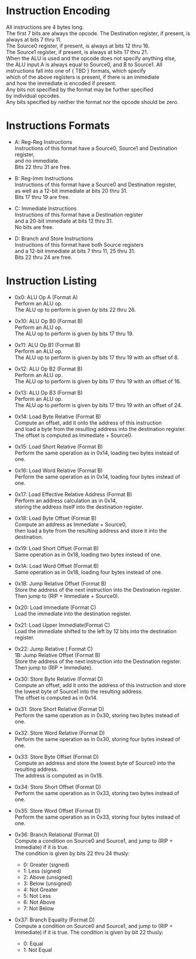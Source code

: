 # Instruction Encoding
All instructions are 4 bytes long.  
The first 7 bits are always the opcode.
The Destination register, if present, is always at bits 7 thru 11.  
The Source0 register, if present, is always at bits 12 thru 16.  
The Source1 register, if present, is always at bits 17 thru 21.  
When the ALU is used and the opcode does not specify anything else,  
the ALU input A is always equal to Source0, and B to Source1.
All instructions fall into one of { TBD } formats, which specify  
which of the above registers is present, if there is an immediate  
and how the immediate is encoded if present.  
Any bits not specified by the format may be further specified  
by individual opcodes.  
Any bits specified by neither the format nor the opcode should be zero.


# Instructions Formats
- A: Reg-Reg Instructions  
    Instructions of this format have a Source0, Source1 and Destination register,  
    and no immediate.  
    Bits 22 thru 31 are free.

- B: Reg-Imm Instructions  
    Instructions of this format have a Source0 and Destination register,  
    as well as a 12-bit immediate at bits 20 thru 31.  
    Bits 17 thru 19 are free.

- C: Immediate Instructions  
    Instructions of this format have a Destination register  
    and a 20-bit immediate at bits 12 thru 31.  
    No bits are free.

- D: Branch and Store Instructions  
    Instructions of this format have both Source registers  
    and a 12-bit immediate at bits 7 thru 11, 25 thru 31.  
    Bits 22 thru 24 are free.

# Instruction Listing
- 0x0: ALU Op A (Format A)  
    Perform an ALU op.  
    The ALU op to perform is given by bits 22 thru 26.

- 0x10: ALU Op B0 (Format B)  
    Perform an ALU op.  
    The ALU op to perform is given by bits 17 thru 19.

- 0x11: ALU Op B1 (Format B)  
    Perform an ALU op.  
    The ALU op to perform is given by bits 17 thru 19 with an offset of 8.

- 0x12: ALU Op B2 (Format B)  
    Perform an ALU op.  
    The ALU op to perform is given by bits 17 thru 19 with an offset of 16.

- 0x13: ALU Op B3 (Format B)  
    Perform an ALU op.  
    The ALU op to perform is given by bits 17 thru 19 with an offset of 24.

- 0x14: Load Byte Relative (Format B)  
    Compute an offset, add it onto the address of this instruction   
    and load a byte from the resulting address into the destination register.  
    The offset is computed as Immediate + Source0.

- 0x15: Load Short Relative (Format B)  
    Perform the same operation as in 0x14, loading two bytes instead of one.

- 0x16: Load Word Relative (Format B)  
    Perform the same operation as in 0x14, loading four bytes instead of one.

- 0x17: Load Effective Relative Address (Format B)  
    Perform an address calculation as in 0x14,  
    storing the address itself into the destination register.

- 0x18: Load Byte Offset (Format B)  
    Compute an address as Immediate + Source0,  
    then load a byte from the resulting address and store it into the destination.

- 0x19: Load Short Offset (Format B)  
    Same operation as in 0x18, loading two bytes instead of one.

- 0x1A: Load Word Offset (Format B)  
    Same operation as in 0x18, loading four bytes instead of one.

- 0x1B: Jump Relative Offset (Format B)  
    Store the address of the next instruction into the Destination register.  
    Then jump to (RIP + Immediate + Source0).


- 0x20: Load Immediate (Format C)  
    Load the immediate into the destination register.

- 0x21: Load Upper Immediate(Format C)  
    Load the immediate shifted to the left by 12 bits into the destination register.

- 0x22: Jump Relative ( Format C)  
    1B: Jump Relative Offset (Format B)  
    Store the address of the next instruction into the Destination register.  
    Then jump to (RIP + Immediate).

- 0x30: Store Byte Relative (Format D)  
    Compute an offset, add it onto the address of this instruction
    and store the lowest byte of Source1 into the resulting address.  
    The offset is computed as in 0x14.

- 0x31: Store Short Relative (Format D)  
    Perform the same operation as in 0x30, storing two bytes instead of one.

- 0x32: Store Word Relative (Format D)  
    Perform the same operation as in 0x30, storing four bytes instead of one.


- 0x33: Store Byte Offset (Format D)  
    Compute an address and store the lowest byte of Source0 into the resulting address.  
    The address is computed as in 0x18.

- 0x34: Store Short Offset (Format D)  
    Perform the same operation as in 0x33, storing two bytes instead of one.

- 0x35: Store Word Offset (Format D)  
    Perform the same operation as in 0x33, storing four bytes instead of one.


- 0x36: Branch Relational (Format D)  
    Compute a condition on Source0 and Source1, and jump to (RIP + Immediate) if it is true.  
    The condition is given by bits 22 thru 24 thusly:
    * 0: Greater (signed)
    * 1: Less (signed)
    * 2: Above (unsigned)
    * 3: Below (unsigned)
    * 4: Not Greater
    * 5: Not Less
    * 6: Not Above
    * 7: Not Below

- 0x37: Branch Equality (Format D)  
    Compute a condition on Source0 and Source1, and jump to (RIP + Immediate) if it is true.
    The condition is given by bit 22 thusly:
    * 0: Equal
    * 1: Not Equal
